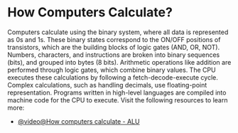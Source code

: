 # How Computers Calculate?

Computers calculate using the binary system, where all data is represented as 0s and 1s. These binary states correspond to the ON/OFF positions of transistors, which are the building blocks of logic gates (AND, OR, NOT). Numbers, characters, and instructions are broken into binary sequences (bits), and grouped into bytes (8 bits). Arithmetic operations like addition are performed through logic gates, which combine binary values. The CPU executes these calculations by following a fetch-decode-execute cycle. Complex calculations, such as handling decimals, use floating-point representation. Programs written in high-level languages are compiled into machine code for the CPU to execute.
Visit the following resources to learn more:

- [@video@How computers calculate - ALU](https://youtu.be/1I5ZMmrOfnA)
